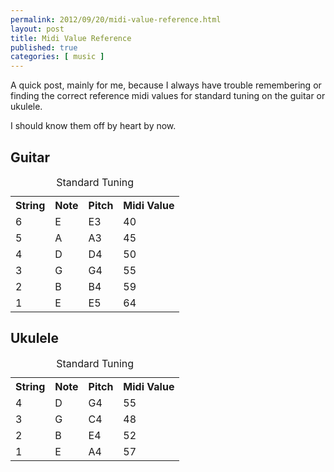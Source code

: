 ```yaml
---
permalink: 2012/09/20/midi-value-reference.html
layout: post
title: Midi Value Reference
published: true
categories: [ music ]
---
```


A quick post, mainly for me, because I always have trouble remembering or 
finding the correct reference midi values for standard tuning on the 
guitar or ukulele.

I should know them off by heart by now.

## Guitar

<table class="table">
<caption>Standard Tuning</caption>
<tr><th>String</th><th>Note</th><th>Pitch</th><th>Midi Value</th></tr>
<tr><td>6</td><td>E</td><td>E3</td><td>40</td></tr>
<tr><td>5</td><td>A</td><td>A3</td><td>45</td></tr>
<tr><td>4</td><td>D</td><td>D4</td><td>50</td></tr>
<tr><td>3</td><td>G</td><td>G4</td><td>55</td></tr>
<tr><td>2</td><td>B</td><td>B4</td><td>59</td></tr>
<tr><td>1</td><td>E</td><td>E5</td><td>64</td></tr>
</table>

## Ukulele

<table class="table">
<caption>Standard Tuning</caption>
<tr><th>String</th><th>Note</th><th>Pitch</th><th>Midi Value</th></tr>
<tr><td>4</td><td>D</td><td>G4</td><td>55</td></tr>
<tr><td>3</td><td>G</td><td>C4</td><td>48</td></tr>
<tr><td>2</td><td>B</td><td>E4</td><td>52</td></tr>
<tr><td>1</td><td>E</td><td>A4</td><td>57</td></tr>
</table>


